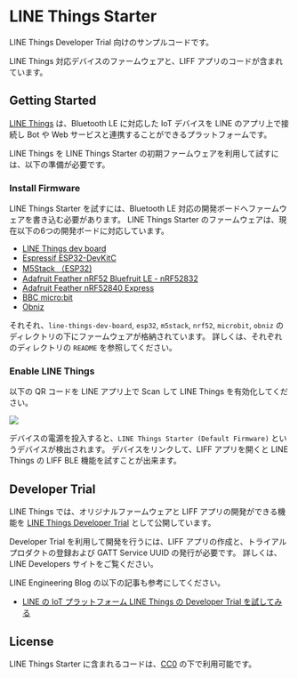 # LINE Things Starter

LINE Things Developer Trial 向けのサンプルコードです。

LINE Things 対応デバイスのファームウェアと、LIFF アプリのコードが含まれています。

## Getting Started

[LINE Things](https://developers.line.biz/ja/docs/line-things/) は、Bluetooth LE に対応した IoT デバイスを LINE のアプリ上で接続し Bot や Web サービスと連携することができるプラットフォームです。

LINE Things を LINE Things Starter の初期ファームウェアを利用して試すには、以下の準備が必要です。

### Install Firmware

LINE Things Starter を試すには、Bluetooth LE 対応の開発ボードへファームウェアを書き込む必要があります。
LINE Things Starter のファームウェアは、現在以下の6つの開発ボードに対応しています。

- [LINE Things dev board](https://github.com/line/line-things-dev-board)
- [Espressif ESP32-DevKitC](https://www.espressif.com/en/products/hardware/esp32-devkitc/overview)
- [M5Stack （ESP32)](http://m5stack.com/)
- [Adafruit Feather nRF52 Bluefruit LE - nRF52832](https://www.adafruit.com/product/3406)
- [Adafruit Feather nRF52840 Express](https://www.adafruit.com/product/4062)
- [BBC micro:bit](https://microbit.org/)
- [Obniz](https://obniz.io/)

それそれ、`line-things-dev-board`, `esp32`, `m5stack`, `nrf52`, `microbit`, `obniz` のディレクトリの下にファームウェアが格納されています。
詳しくは、それぞれのディレクトリの `README` を参照してください。

### Enable LINE Things

以下の QR コードを LINE アプリ上で Scan して LINE Things を有効化してください。

![](https://developers.line.biz/media/line-things/qr_code-311f3503.png)

デバイスの電源を投入すると、`LINE Things Starter (Default Firmware)` というデバイスが検出されます。
デバイスをリンクして、LIFF アプリを開くと LINE Things の LIFF BLE 機能を試すことが出来ます。

## Developer Trial

LINE Things では、オリジナルファームウェアと LIFF アプリの開発ができる機能を [LINE Things Developer Trial](https://developers.line.biz/ja/docs/line-things/about-line-things-trial/) として公開しています。

Developer Trial を利用して開発を行うには、LIFF アプリの作成と、トライアルプロダクトの登録および GATT Service UUID の発行が必要です。
詳しくは、LINE Developers サイトをご覧ください。

LINE Engineering Blog の以下の記事も参考にしてください。

- [LINE の IoT プラットフォーム LINE Things の Developer Trial を試してみる](https://engineering.linecorp.com/ja/blog/line-things-developer-trial/)

## License

LINE Things Starter に含まれるコードは、[CC0](http://creativecommons.org/publicdomain/zero/1.0/) の下で利用可能です。

